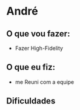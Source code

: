 <h1>André</h1>

<h2>O que vou fazer:</h2>

<ul>
    <li>Fazer High-Fidelity</li>

</ul>

<h2>O que eu fiz:</h2>

<ul>
    <li>me Reuni com a equipe</li>
</ul>

<h2>Dificuldades</h2>
<ul>

</ul>
